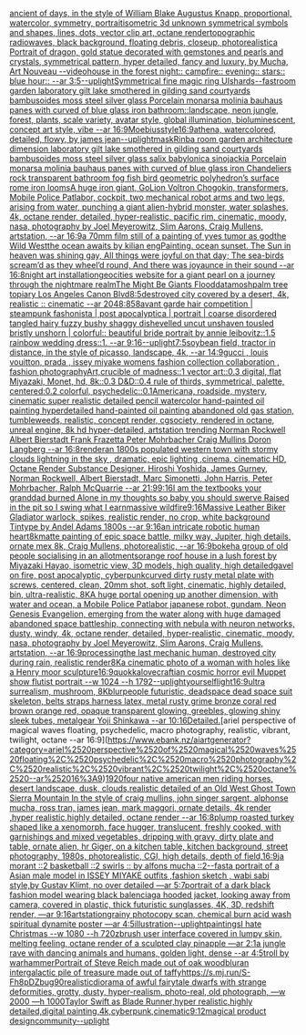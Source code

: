 [ancient of days, in the style of William Blake Augustus Knapp, proportional, watercolor, symmetry, portrait](https://www.ebank.nz/aiartgenerator?category=ancient%2520of%2520days%2C%2520in%2520the%2520style%2520of%2520William%2520Blake%2520Augustus%2520Knapp%2C%2520proportional%2C%2520watercolor%2C%2520symmetry%2C%2520portrait)[isometric 3d unknown symmetrical symbols  and shapes, lines, dots, vector clip art, octane render](https://www.ebank.nz/aiartgenerator?category=isometric%25203d%2520unknown%2520symmetrical%2520symbols%2520%2520and%2520shapes%2C%2520lines%2C%2520dots%2C%2520vector%2520clip%2520art%2C%2520octane%2520render)[topographic radiowaves, black background, floating debris, closeup, photorealistic](https://www.ebank.nz/aiartgenerator?category=topographic%2520radiowaves%2C%2520black%2520background%2C%2520floating%2520debris%2C%2520closeup%2C%2520photorealistic)[a Portrait of dragon, gold statue decorated with gemstones and  pearls and crystals, symmetrical pattern, hyper detailed, fancy and luxury, by Mucha, Art Nouveau --video](https://www.ebank.nz/aiartgenerator?category=a%2520Portrait%2520of%2520dragon%2C%2520gold%2520statue%2520decorated%2520with%2520gemstones%2520and%2520%2520pearls%2520and%2520crystals%2C%2520symmetrical%2520pattern%2C%2520hyper%2520detailed%2C%2520fancy%2520and%2520luxury%2C%2520by%2520Mucha%2C%2520Art%2520Nouveau%2520--video)[house in the forest night:: campfire:: evening:: stars:: blue hour:: --ar 3:5](https://www.ebank.nz/aiartgenerator?category=house%2520in%2520the%2520forest%2520night%3A%3A%2520campfire%3A%3A%2520evening%3A%3A%2520stars%3A%3A%2520blue%2520hour%3A%3A%2520--ar%25203%3A5)[--uplight](https://www.ebank.nz/aiartgenerator?category=--uplight)[Symmetrical fine magic ring UI](https://www.ebank.nz/aiartgenerator?category=Symmetrical%2520fine%2520magic%2520ring%2520UI)[shards](https://www.ebank.nz/aiartgenerator?category=shards)[--fast](https://www.ebank.nz/aiartgenerator?category=--fast)[room garden laboratory  gilt lake  smothered in gilding sand courtyards bambusoides moss steel silver glass  Porcelain monarsa molinia bauhaus panes with curved of blue glass iron bathroom](https://www.ebank.nz/aiartgenerator?category=room%2520garden%2520laboratory%2520%2520gilt%2520lake%2520%2520smothered%2520in%2520gilding%2520sand%2520courtyards%2520bambusoides%2520moss%2520steel%2520silver%2520glass%2520%2520Porcelain%2520monarsa%2520molinia%2520bauhaus%2520panes%2520with%2520curved%2520of%2520blue%2520glass%2520iron%2520bathroom)[::](https://www.ebank.nz/aiartgenerator?category=%3A%3A)[landscape, neon jungle, forest, plants, scale variety, avatar style, global illumination, bioluminescent, concept art style, vibe --ar 16:9](https://www.ebank.nz/aiartgenerator?category=landscape%2C%2520neon%2520jungle%2C%2520forest%2C%2520plants%2C%2520scale%2520variety%2C%2520avatar%2520style%2C%2520global%2520illumination%2C%2520bioluminescent%2C%2520concept%2520art%2520style%2C%2520vibe%2520--ar%252016%3A9)[Moebius](https://www.ebank.nz/aiartgenerator?category=Moebius)[style](https://www.ebank.nz/aiartgenerator?category=style)[16:9](https://www.ebank.nz/aiartgenerator?category=16%3A9)[athena, watercolored, detailed, flowy, by james jean](https://www.ebank.nz/aiartgenerator?category=athena%2C%2520watercolored%2C%2520detailed%2C%2520flowy%2C%2520by%2520james%2520jean)[--uplight](https://www.ebank.nz/aiartgenerator?category=--uplight)[mask](https://www.ebank.nz/aiartgenerator?category=mask)[Rinba room garden architecture dimension laboratory gilt lake smothered in gilding sand courtyards bambusoides moss steel silver glass salix babylonica sinojackia Porcelain monarsa molinia bauhaus panes with curved of blue glass iron Chandeliers rock transparent bathroom fog fish bird geometric polyhedron’s surface rome iron looms](https://www.ebank.nz/aiartgenerator?category=Rinba%2520room%2520garden%2520architecture%2520dimension%2520laboratory%2520gilt%2520lake%2520smothered%2520in%2520gilding%2520sand%2520courtyards%2520bambusoides%2520moss%2520steel%2520silver%2520glass%2520salix%2520babylonica%2520sinojackia%2520Porcelain%2520monarsa%2520molinia%2520bauhaus%2520panes%2520with%2520curved%2520of%2520blue%2520glass%2520iron%2520Chandeliers%2520rock%2520transparent%2520bathroom%2520fog%2520fish%2520bird%2520geometric%2520polyhedron%E2%80%99s%2520surface%2520rome%2520iron%2520looms)[A huge iron giant, GoLion Voltron Chogokin, transformers, Mobile Police Patlabor, cockpit, two mechanical robot arms and two legs, arising from water, punching a giant alien-hybrid monster, water splashes, 4k, octane render, detailed, hyper-realistic, pacific rim, cinematic, moody, nasa, photography by Joel Meyerowitz, Slim Aarons, Craig Mullens, artstation, --ar 16:9](https://www.ebank.nz/aiartgenerator?category=A%2520huge%2520iron%2520giant%2C%2520GoLion%2520Voltron%2520Chogokin%2C%2520transformers%2C%2520Mobile%2520Police%2520Patlabor%2C%2520cockpit%2C%2520two%2520mechanical%2520robot%2520arms%2520and%2520two%2520legs%2C%2520arising%2520from%2520water%2C%2520punching%2520a%2520giant%2520alien-hybrid%2520monster%2C%2520water%2520splashes%2C%25204k%2C%2520octane%2520render%2C%2520detailed%2C%2520hyper-realistic%2C%2520pacific%2520rim%2C%2520cinematic%2C%2520moody%2C%2520nasa%2C%2520photography%2520by%2520Joel%2520Meyerowitz%2C%2520Slim%2520Aarons%2C%2520Craig%2520Mullens%2C%2520artstation%2C%2520--ar%252016%3A9)[a 70mm film still of a painting of yves tumor as god](https://www.ebank.nz/aiartgenerator?category=a%252070mm%2520film%2520still%2520of%2520a%2520painting%2520of%2520yves%2520tumor%2520as%2520god)[the Wild West](https://www.ebank.nz/aiartgenerator?category=the%2520Wild%2520West)[the ocean awaits by kilian eng](https://www.ebank.nz/aiartgenerator?category=the%2520ocean%2520awaits%2520by%2520kilian%2520eng)[Painting. ocean sunset. The Sun in heaven was shining gay, All things were joyful on that day; The sea-birds scream’d as they wheel’d round, And there was joyaunce in their sound --ar 16:8](https://www.ebank.nz/aiartgenerator?category=Painting.%2520ocean%2520sunset.%2520The%2520Sun%2520in%2520heaven%2520was%2520shining%2520gay%2C%2520All%2520things%2520were%2520joyful%2520on%2520that%2520day%3B%2520The%2520sea-birds%2520scream%E2%80%99d%2520as%2520they%2520wheel%E2%80%99d%2520round%2C%2520And%2520there%2520was%2520joyaunce%2520in%2520their%2520sound%2520--ar%252016%3A8)[night art installation](https://www.ebank.nz/aiartgenerator?category=night%2520art%2520installation)[geocities website for a giant pearl on a journey through the nightmare realm](https://www.ebank.nz/aiartgenerator?category=geocities%2520website%2520for%2520a%2520giant%2520pearl%2520on%2520a%2520journey%2520through%2520the%2520nightmare%2520realm)[The Might Be Giants Flood](https://www.ebank.nz/aiartgenerator?category=The%2520Might%2520Be%2520Giants%2520Flood)[datamosh](https://www.ebank.nz/aiartgenerator?category=datamosh)[palm tree topiary Los Angeles Canon Blvd](https://www.ebank.nz/aiartgenerator?category=palm%2520tree%2520topiary%2520Los%2520Angeles%2520Canon%2520Blvd)[8:5](https://www.ebank.nz/aiartgenerator?category=8%3A5)[destroyed city covered by a desert, 4k, realistic :: cinematic --ar 2048:858](https://www.ebank.nz/aiartgenerator?category=destroyed%2520city%2520covered%2520by%2520a%2520desert%2C%25204k%2C%2520realistic%2520%3A%3A%2520cinematic%2520--ar%25202048%3A858)[avant garde hair competition | steampunk fashonista | post apocalyptica | portrait | coarse disordered tangled hairy fuzzy bushy shaggy dishevelled uncut unshaven tousled bristly unshorn | colorful:: beautiful bride portrait by annie leibovitz::1.5 rainbow wedding dress::1. --ar 9:16](https://www.ebank.nz/aiartgenerator?category=avant%2520garde%2520hair%2520competition%2520%7C%2520steampunk%2520fashonista%2520%7C%2520post%2520apocalyptica%2520%7C%2520portrait%2520%7C%2520coarse%2520disordered%2520tangled%2520hairy%2520fuzzy%2520bushy%2520shaggy%2520dishevelled%2520uncut%2520unshaven%2520tousled%2520bristly%2520unshorn%2520%7C%2520colorful%3A%3A%2520beautiful%2520bride%2520portrait%2520by%2520annie%2520leibovitz%3A%3A1.5%2520rainbow%2520wedding%2520dress%3A%3A1.%2520--ar%25209%3A16)[--uplight](https://www.ebank.nz/aiartgenerator?category=--uplight)[7:5](https://www.ebank.nz/aiartgenerator?category=7%3A5)[soybean field, tractor in distance, in the style of picasso, landscape, 4k, --ar 14:9](https://www.ebank.nz/aiartgenerator?category=soybean%2520field%2C%2520tractor%2520in%2520distance%2C%2520in%2520the%2520style%2520of%2520picasso%2C%2520landscape%2C%25204k%2C%2520--ar%252014%3A9)[gucci , louis vouitton, prada , issey miyake  womens fashion collection collaboration , fashion photography](https://www.ebank.nz/aiartgenerator?category=gucci%2520%2C%2520louis%2520vouitton%2C%2520prada%2520%2C%2520issey%2520miyake%2520%2520womens%2520fashion%2520collection%2520collaboration%2520%2C%2520fashion%2520photography)[Art,](https://www.ebank.nz/aiartgenerator?category=Art%2C)[crucible of madness::1 vector art::0.3 digital, flat Miyazaki, Monet, hd, 8k::0.3 D&D::0.4 rule of thirds, symmetrical, palette, centered:0.2 colorful, psychedelic::0.1](https://www.ebank.nz/aiartgenerator?category=crucible%2520of%2520madness%3A%3A1%2520vector%2520art%3A%3A0.3%2520digital%2C%2520flat%2520Miyazaki%2C%2520Monet%2C%2520hd%2C%25208k%3A%3A0.3%2520D%26D%3A%3A0.4%2520rule%2520of%2520thirds%2C%2520symmetrical%2C%2520palette%2C%2520centered%3A0.2%2520colorful%2C%2520psychedelic%3A%3A0.1)[Americana, roadside, mystery, cinematic super realistic detailed pencil watercolor hand-painted oil painting  hyperdetailed hand-painted oil painting  abandoned old gas station, tumbleweeds,  realistic,  concept render, cgsociety, rendered in octane, unreal engine, 8k hd hyper-detailed, artstation trending Norman Rockwell Albert Bierstadt Frank Frazetta Peter Mohrbacher Craig Mullins Doron Langberg --ar 16:8](https://www.ebank.nz/aiartgenerator?category=Americana%2C%2520roadside%2C%2520mystery%2C%2520cinematic%2520super%2520realistic%2520detailed%2520pencil%2520watercolor%2520hand-painted%2520oil%2520painting%2520%2520hyperdetailed%2520hand-painted%2520oil%2520painting%2520%2520abandoned%2520old%2520gas%2520station%2C%2520tumbleweeds%2C%2520%2520realistic%2C%2520%2520concept%2520render%2C%2520cgsociety%2C%2520rendered%2520in%2520octane%2C%2520unreal%2520engine%2C%25208k%2520hd%2520hyper-detailed%2C%2520artstation%2520trending%2520Norman%2520Rockwell%2520Albert%2520Bierstadt%2520Frank%2520Frazetta%2520Peter%2520Mohrbacher%2520Craig%2520Mullins%2520Doron%2520Langberg%2520--ar%252016%3A8)[render](https://www.ebank.nz/aiartgenerator?category=render)[an 1800s populated western town with stormy clouds lightning in the sky , dramatic, epic lighting ,cinema, cinematic HD, Octane Render Substance Designer. Hiroshi Yoshida, James Gurney, Norman Rockwell, Albert Bierstadt, Marc Simonetti, John Harris, Peter Mohrbacher, Ralph McQuarrie --ar 21:9](https://www.ebank.nz/aiartgenerator?category=an%25201800s%2520populated%2520western%2520town%2520with%2520stormy%2520clouds%2520lightning%2520in%2520the%2520sky%2520%2C%2520dramatic%2C%2520epic%2520lighting%2520%2Ccinema%2C%2520cinematic%2520HD%2C%2520Octane%2520Render%2520Substance%2520Designer.%2520Hiroshi%2520Yoshida%2C%2520James%2520Gurney%2C%2520Norman%2520Rockwell%2C%2520Albert%2520Bierstadt%2C%2520Marc%2520Simonetti%2C%2520John%2520Harris%2C%2520Peter%2520Mohrbacher%2C%2520Ralph%2520McQuarrie%2520--ar%252021%3A9)[9:16](https://www.ebank.nz/aiartgenerator?category=9%3A16)[I am the textbooks your granddad burned Alone in my thoughts so baby you should swerve Raised in the pit so I swing what I earn](https://www.ebank.nz/aiartgenerator?category=I%2520am%2520the%2520textbooks%2520your%2520granddad%2520burned%2520Alone%2520in%2520my%2520thoughts%2520so%2520baby%2520you%2520should%2520swerve%2520Raised%2520in%2520the%2520pit%2520so%2520I%2520swing%2520what%2520I%2520earn)[massive wildfire](https://www.ebank.nz/aiartgenerator?category=massive%2520wildfire)[9:16](https://www.ebank.nz/aiartgenerator?category=9%3A16)[Massive Leather Biker Gladiator warlock, spikes, realistic render, no crop, white background Tintype by Andel Adams 1800s --ar 9:16](https://www.ebank.nz/aiartgenerator?category=Massive%2520Leather%2520Biker%2520Gladiator%2520warlock%2C%2520spikes%2C%2520realistic%2520render%2C%2520no%2520crop%2C%2520white%2520background%2520Tintype%2520by%2520Andel%2520Adams%25201800s%2520--ar%25209%3A16)[an intricate robotic human heart](https://www.ebank.nz/aiartgenerator?category=an%2520intricate%2520robotic%2520human%2520heart)[8k](https://www.ebank.nz/aiartgenerator?category=8k)[matte painting of epic space battle, milky way, Jupiter, high details, ornate mex 8k, Craig Mullens, photorealistic, --ar 16:9](https://www.ebank.nz/aiartgenerator?category=matte%2520painting%2520of%2520epic%2520space%2520battle%2C%2520milky%2520way%2C%2520Jupiter%2C%2520high%2520details%2C%2520ornate%2520mex%25208k%2C%2520Craig%2520Mullens%2C%2520photorealistic%2C%2520--ar%252016%3A9)[bokeh](https://www.ebank.nz/aiartgenerator?category=bokeh)[a group of old people socialising in an allotments](https://www.ebank.nz/aiartgenerator?category=a%2520group%2520of%2520old%2520people%2520socialising%2520in%2520an%2520allotments)[orange roof house in a lush forest by Miyazaki Hayao, isometric view, 3D models, high quality, high detailed](https://www.ebank.nz/aiartgenerator?category=orange%2520roof%2520house%2520in%2520a%2520lush%2520forest%2520by%2520Miyazaki%2520Hayao%2C%2520isometric%2520view%2C%25203D%2520models%2C%2520high%2520quality%2C%2520high%2520detailed)[gavel on fire, post apocalyptic, cyberpunk](https://www.ebank.nz/aiartgenerator?category=gavel%2520on%2520fire%2C%2520post%2520apocalyptic%2C%2520cyberpunk)[curved dirty rusty metal plate with screws, centered, clean, 20mm shot, soft light, cinematic, highly detailed, bin, ultra-realistic, 8K](https://www.ebank.nz/aiartgenerator?category=curved%2520dirty%2520rusty%2520metal%2520plate%2520with%2520screws%2C%2520centered%2C%2520clean%2C%252020mm%2520shot%2C%2520soft%2520light%2C%2520cinematic%2C%2520highly%2520detailed%2C%2520bin%2C%2520ultra-realistic%2C%25208K)[A huge portal opening up another dimension, with water and ocean, a Mobile Police Patlabor japanese robot, gundam, Neon Genesis Evangelion, emerging from the water along with huge damaged abandoned space battleship, connecting with nebula with neuron networks, dusty, windy, 4k, octane render, detailed, hyper-realistic, cinematic, moody, nasa, photography by Joel Meyerowitz, Slim Aarons, Craig Mullens, artstation, --ar 16:9](https://www.ebank.nz/aiartgenerator?category=A%2520huge%2520portal%2520opening%2520up%2520another%2520dimension%2C%2520with%2520water%2520and%2520ocean%2C%2520a%2520Mobile%2520Police%2520Patlabor%2520japanese%2520robot%2C%2520gundam%2C%2520Neon%2520Genesis%2520Evangelion%2C%2520emerging%2520from%2520the%2520water%2520along%2520with%2520huge%2520damaged%2520abandoned%2520space%2520battleship%2C%2520connecting%2520with%2520nebula%2520with%2520neuron%2520networks%2C%2520dusty%2C%2520windy%2C%25204k%2C%2520octane%2520render%2C%2520detailed%2C%2520hyper-realistic%2C%2520cinematic%2C%2520moody%2C%2520nasa%2C%2520photography%2520by%2520Joel%2520Meyerowitz%2C%2520Slim%2520Aarons%2C%2520Craig%2520Mullens%2C%2520artstation%2C%2520--ar%252016%3A9)[processing](https://www.ebank.nz/aiartgenerator?category=processing)[the last mechanic human, destroyed city during rain, realistic render](https://www.ebank.nz/aiartgenerator?category=the%2520last%2520mechanic%2520human%2C%2520destroyed%2520city%2520during%2520rain%2C%2520realistic%2520render)[8K](https://www.ebank.nz/aiartgenerator?category=8K)[a cinematic photo of a woman with holes like a Henry moor sculpture](https://www.ebank.nz/aiartgenerator?category=a%2520cinematic%2520photo%2520of%2520a%2520woman%2520with%2520holes%2520like%2520a%2520Henry%2520moor%2520sculpture)[16:9](https://www.ebank.nz/aiartgenerator?category=16%3A9)[quokka](https://www.ebank.nz/aiartgenerator?category=quokka)[lovecraftian cosmic horror evil Muppet show flutist portrait --w 1024 --h 1792](https://www.ebank.nz/aiartgenerator?category=lovecraftian%2520cosmic%2520horror%2520evil%2520Muppet%2520show%2520flutist%2520portrait%2520--w%25201024%2520--h%25201792)[--uplight](https://www.ebank.nz/aiartgenerator?category=--uplight)[yourself](https://www.ebank.nz/aiartgenerator?category=yourself)[light](https://www.ebank.nz/aiartgenerator?category=light)[16:9](https://www.ebank.nz/aiartgenerator?category=16%3A9)[ultra surrealism, mushroom, 8K](https://www.ebank.nz/aiartgenerator?category=ultra%2520surrealism%2C%2520mushroom%2C%25208K)[blur](https://www.ebank.nz/aiartgenerator?category=blur)[people futuristic, deadspace dead space suit skeleton, belts straps harness latex, metal rusty grime bronze coral red brown orange red, opaque transparent glowing, greebles, glowing shiny sleek tubes, metalgear Yoji Shinkawa --ar 10:16](https://www.ebank.nz/aiartgenerator?category=people%2520futuristic%2C%2520deadspace%2520dead%2520space%2520suit%2520skeleton%2C%2520belts%2520straps%2520harness%2520latex%2C%2520metal%2520rusty%2520grime%2520bronze%2520coral%2520red%2520brown%2520orange%2520red%2C%2520opaque%2520transparent%2520glowing%2C%2520greebles%2C%2520glowing%2520shiny%2520sleek%2520tubes%2C%2520metalgear%2520Yoji%2520Shinkawa%2520--ar%252010%3A16)[Detailed.](https://www.ebank.nz/aiartgenerator?category=Detailed.)[ariel perspective of magical waves floating, psychedelic, macro photography, realistic, vibrant, twilight, octane --ar 16:9](https://www.ebank.nz/aiartgenerator?category=ariel%2520perspective%2520of%2520magical%2520waves%2520floating%2C%2520psychedelic%2C%2520macro%2520photography%2C%2520realistic%2C%2520vibrant%2C%2520twilight%2C%2520octane%2520--ar%252016%3A9)[1920](https://www.ebank.nz/aiartgenerator?category=1920)[four native american men riding horses, desert landscape, dusk, clouds,realistic detailed of an Old West Ghost Town Sierra Mountain   In the style of craig mullins, john singer sargent, alphonse mucha, ross tran, james jean, mark maggori, ornate details, 4k render ,hyper realistic,highly detailed, octane render --ar 16:8](https://www.ebank.nz/aiartgenerator?category=four%2520native%2520american%2520men%2520riding%2520horses%2C%2520desert%2520landscape%2C%2520dusk%2C%2520clouds%2Crealistic%2520detailed%2520of%2520an%2520Old%2520West%2520Ghost%2520Town%2520Sierra%2520Mountain%2520%2520%2520In%2520the%2520style%2520of%2520craig%2520mullins%2C%2520john%2520singer%2520sargent%2C%2520alphonse%2520mucha%2C%2520ross%2520tran%2C%2520james%2520jean%2C%2520mark%2520maggori%2C%2520ornate%2520details%2C%25204k%2520render%2520%2Chyper%2520realistic%2Chighly%2520detailed%2C%2520octane%2520render%2520--ar%252016%3A8)[plump roasted turkey shaped like a xenomorph, face hugger, translucent, freshly cooked, with garnishings and mixed vegetables, dripping with gravy, dirty plate and table, ornate alien, hr Giger, on a kitchen table, kitchen background, street photography, 1980s, photorealistic, CGI, high details, depth of field,](https://www.ebank.nz/aiartgenerator?category=plump%2520roasted%2520turkey%2520shaped%2520like%2520a%2520xenomorph%2C%2520face%2520hugger%2C%2520translucent%2C%2520freshly%2520cooked%2C%2520with%2520garnishings%2520and%2520mixed%2520vegetables%2C%2520dripping%2520with%2520gravy%2C%2520dirty%2520plate%2520and%2520table%2C%2520ornate%2520alien%2C%2520hr%2520Giger%2C%2520on%2520a%2520kitchen%2520table%2C%2520kitchen%2520background%2C%2520street%2520photography%2C%25201980s%2C%2520photorealistic%2C%2520CGI%2C%2520high%2520details%2C%2520depth%2520of%2520field%2C)[16:9](https://www.ebank.nz/aiartgenerator?category=16%3A9)[ja morant ::2 basketball ::2 swirls :: by alfons mucha ::2](https://www.ebank.nz/aiartgenerator?category=ja%2520morant%2520%3A%3A2%2520basketball%2520%3A%3A2%2520swirls%2520%3A%3A%2520by%2520alfons%2520mucha%2520%3A%3A2)[--fast](https://www.ebank.nz/aiartgenerator?category=--fast)[a portrait of a Asian  male model in ISSEY MIYAKE  outfits  ,fashion sketch  , wabi sabi style,by Gustav Klimt, no over detailed —ar 5:7](https://www.ebank.nz/aiartgenerator?category=a%2520portrait%2520of%2520a%2520Asian%2520%2520male%2520model%2520in%2520ISSEY%2520MIYAKE%2520%2520outfits%2520%2520%2Cfashion%2520sketch%2520%2520%2C%2520wabi%2520sabi%2520style%2Cby%2520Gustav%2520Klimt%2C%2520no%2520over%2520detailed%2520%E2%80%94ar%25205%3A7)[portrait of a dark black fashion model wearing black balenciaga hooded jacket, looking away from camera, covered in plastic, thick futuristic sunglasses, 4K, 3D, redshift render, —ar 9:16](https://www.ebank.nz/aiartgenerator?category=portrait%2520of%2520a%2520dark%2520black%2520fashion%2520model%2520wearing%2520black%2520balenciaga%2520hooded%2520jacket%2C%2520looking%2520away%2520from%2520camera%2C%2520covered%2520in%2520plastic%2C%2520thick%2520futuristic%2520sunglasses%2C%25204K%2C%25203D%2C%2520redshift%2520render%2C%2520%E2%80%94ar%25209%3A16)[artstation](https://www.ebank.nz/aiartgenerator?category=artstation)[grainy photocopy scan, chemical burn acid wash spiritual dynamite poster —ar 4:5](https://www.ebank.nz/aiartgenerator?category=grainy%2520photocopy%2520scan%2C%2520chemical%2520burn%2520acid%2520wash%2520spiritual%2520dynamite%2520poster%2520%E2%80%94ar%25204%3A5)[illustration](https://www.ebank.nz/aiartgenerator?category=illustration)[--uplight](https://www.ebank.nz/aiartgenerator?category=--uplight)[paintings](https://www.ebank.nz/aiartgenerator?category=paintings)[I hate Christmas --w 1080 --h 720](https://www.ebank.nz/aiartgenerator?category=I%2520hate%2520Christmas%2520--w%25201080%2520--h%2520720)[zbrush user interface covered in lumpy skin, melting feeling, octane render of a sculpted clay pinapple —ar 2:1](https://www.ebank.nz/aiartgenerator?category=zbrush%2520user%2520interface%2520covered%2520in%2520lumpy%2520skin%2C%2520melting%2520feeling%2C%2520octane%2520render%2520of%2520a%2520sculpted%2520clay%2520pinapple%2520%E2%80%94ar%25202%3A1)[a jungle rave with dancing animals and humans, golden light, dense --ar 4:5](https://www.ebank.nz/aiartgenerator?category=a%2520jungle%2520rave%2520with%2520dancing%2520animals%2520and%2520humans%2C%2520golden%2520light%2C%2520dense%2520--ar%25204%3A5)[troll by warhammer](https://www.ebank.nz/aiartgenerator?category=troll%2520by%2520warhammer)[Portrait of Steve Reich made out of oak wood](https://www.ebank.nz/aiartgenerator?category=Portrait%2520of%2520Steve%2520Reich%2520made%2520out%2520of%2520oak%2520wood)[blur](https://www.ebank.nz/aiartgenerator?category=blur)[an intergalactic pile of treasure made out of taffy](https://www.ebank.nz/aiartgenerator?category=an%2520intergalactic%2520pile%2520of%2520treasure%2520made%2520out%2520of%2520taffy)[<https://s.mj.run/S-Fh8pDZbug>](https://www.ebank.nz/aiartgenerator?category=%3Chttps%3A//s.mj.run/S-Fh8pDZbug%3E)[90](https://www.ebank.nz/aiartgenerator?category=90)[realistic](https://www.ebank.nz/aiartgenerator?category=realistic)[diorama of awful fairytale dwarfs with strange deformities, grotty, dusty, hyper-realism, photo-real, old photograph, —w 2000 —h 1000](https://www.ebank.nz/aiartgenerator?category=diorama%2520of%2520awful%2520fairytale%2520dwarfs%2520with%2520strange%2520deformities%2C%2520grotty%2C%2520dusty%2C%2520hyper-realism%2C%2520photo-real%2C%2520old%2520photograph%2C%2520%E2%80%94w%25202000%2520%E2%80%94h%25201000)[Taylor Swift  as Blade Runner,hyper realistic,highly detailed,digital painting,4k,cyberpunk,cinematic](https://www.ebank.nz/aiartgenerator?category=Taylor%2520Swift%2520%2520as%2520Blade%2520Runner%2Chyper%2520realistic%2Chighly%2520detailed%2Cdigital%2520painting%2C4k%2Ccyberpunk%2Ccinematic)[9:12](https://www.ebank.nz/aiartgenerator?category=9%3A12)[magical product design](https://www.ebank.nz/aiartgenerator?category=magical%2520product%2520design)[community](https://www.ebank.nz/aiartgenerator?category=community)[--uplight](https://www.ebank.nz/aiartgenerator?category=--uplight)